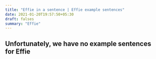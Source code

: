 ```yaml
---
title: "Effie in a sentence | Effie example sentences"
date: 2021-01-20T19:57:50+05:30
draft: falses
summary: "Effie"
---
```

## Unfortunately, we have no example sentences for Effie                 
